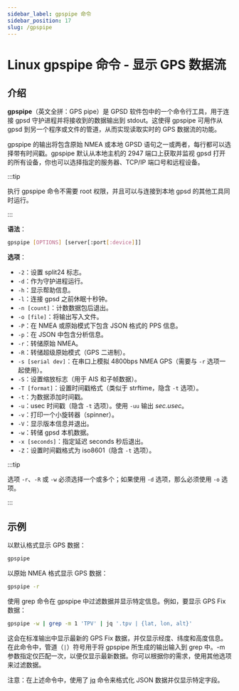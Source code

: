 ```yaml
---
sidebar_label: gpspipe 命令
sidebar_position: 17
slug: /gpspipe
---
```


# Linux gpspipe 命令 - 显示 GPS 数据流



## 介绍

**gpspipe**（英文全拼：GPS pipe）是 GPSD 软件包中的一个命令行工具，用于连接 gpsd 守护进程并将接收到的数据输出到 stdout。这使得 gpspipe 可用作从 gpsd 到另一个程序或文件的管道，从而实现读取实时的 GPS 数据流的功能。

gpspipe 的输出将包含原始 NMEA 或本地 GPSD 语句之一或两者，每行都可以选择带有时间戳。gpspipe 默认从本地主机的 2947 端口上获取并监视 gpsd 打开的所有设备，你也可以选择指定的服务器、TCP/IP 端口号和远程设备。

:::tip

执行 gpspipe 命令不需要 root 权限，并且可以与连接到本地 gpsd 的其他工具同时运行。

:::

**语法**：

```bash
gpspipe [OPTIONS] [server[:port[:device]]]
```

**选项**：

- `-2`：设置 split24 标志。
- `-d`：作为守护进程运行。
- `-h`：显示帮助信息。
- `-l`：连接 gpsd 之前休眠十秒钟。
- `-n [count]`：计数数据包后退出。
- `-o [file]`：将输出写入文件。
- `-P`：在 NMEA 或原始模式下包含 JSON 格式的 PPS 信息。
- `-p`：在 JSON 中包含分析信息。
- `-r`：转储原始 NMEA。
- `-R`：转储超级原始模式（GPS 二进制）。
- `-s [serial dev]`：在串口上模拟 4800bps NMEA GPS（需要与 `-r` 选项一起使用）。
- `-S`：设置缩放标志（用于 AIS 和子帧数据）。
- `-T [format]`：设置时间戳格式（类似于 strftime，隐含 `-t` 选项）。
- `-t`：为数据添加时间戳。
- `-u`：usec 时间戳（隐含 `-t` 选项）。使用 `-uu` 输出 *sec.usec*。
- `-v`：打印一个小旋转器（spinner）。
- `-V`：显示版本信息并退出。
- `-w`：转储 gpsd 本机数据。
- `-x [seconds]`：指定延迟 seconds 秒后退出。
- `-Z`：设置时间戳格式为 iso8601（隐含 `-t` 选项）。

:::tip

选项 `-r`、`-R` 或 `-w` 必须选择一个或多个；如果使用 `-d` 选项，那么必须使用 `-o` 选项。

:::



## 示例

以默认格式显示 GPS 数据：

```bash
gpspipe
```

以原始 NMEA 格式显示 GPS 数据：

```bash
gpspipe -r
```

使用 grep 命令在 gpspipe 中过滤数据并显示特定信息。例如，要显示 GPS Fix 数据：

```bash
gpspipe -w | grep -m 1 'TPV' | jq '.tpv | {lat, lon, alt}'
```

这会在标准输出中显示最新的 GPS Fix 数据，并仅显示经度、纬度和高度信息。在此命令中，管道（`|`）符号用于将 gpspipe 所生成的输出输入到 grep 中。-m 参数指定仅匹配一次，以便仅显示最新数据。你可以根据你的需求，使用其他选项来过滤数据。

注意：在上述命令中，使用了 [jq](/linux-command/jq/) 命令来格式化 JSON 数据并仅显示特定字段。


